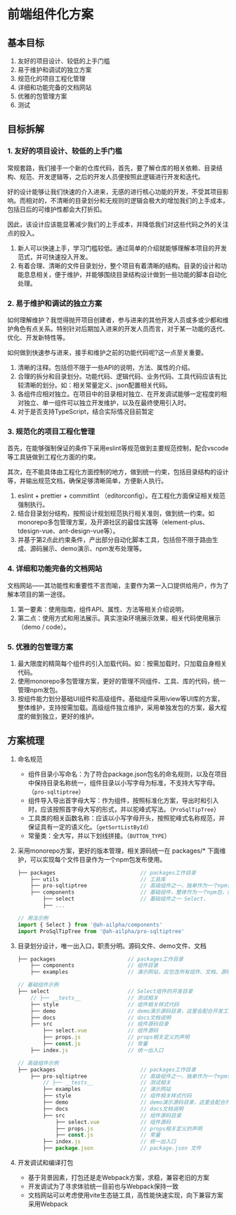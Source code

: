 # 前端组件化方案

## 基本目标

1. 友好的项目设计、较低的上手门槛
2. 易于维护和调试的独立方案
3. 规范化的项目工程化管理
4. 详细和功能完备的文档网站
5. 优雅的包管理方案
6. 测试

## 目标拆解

### 1. 友好的项目设计、较低的上手门槛

常规套路，我们接手一个新的仓库代码，首先，要了解仓库的相关依赖、目录结构、规范、开发逻辑等，之后的开发人员便按照此逻辑进行开发和迭代。

好的设计能够让我们快速的介入进来，无感的进行核心功能的开发，不受其项目影响。而相对的，不清晰的目录划分和无规则的逻辑会极大的增加我们的上手成本，包括日后的可维护性都会大打折扣。

因此，该设计应该能显著减少我们的上手成本，并降低我们对这些代码之外的关注点的投入。

1. 新人可以快速上手，学习门槛较低。通过简单的介绍就能够理解本项目的开发范式，并可快速投入开发。
2. 有着合理、清晰的文件目录划分，整个项目有着清晰的结构。目录的设计和功能息息相关，便于维护，并能够围绕目录结构设计做到一些功能的脚本自动化处理。

### 2. 易于维护和调试的独立方案

如何理解维护？我觉得抛开项目创建者，参与进来的其他开发人员或多或少都和维护角色有点关系。特别针对后期加入进来的开发人员而言，对于某一功能的迭代、优化、开发新特性等。

如何做到快速参与进来，接手和维护之前的功能代码呢?这一点至关重要。

1. 清晰的注释。包括但不限于一些API的说明，方法、属性的介绍。
2. 合理的拆分和目录划分。功能代码、逻辑代码、业务代码、工具代码应该有比较清晰的划分。如：相关常量定义、json配置相关代码。
3. 各组件应相对独立。在项目中的目录相对独立、在开发调试能够一定程度的相对独立、单一组件可以独立开发维护，以及在最终使用引入时。
4. 对于是否支持TypeScript，结合实际情况目前暂定

### 3. 规范化的项目工程化管理

首先，在能够强制保证的条件下采用eslint等规范做到主要规范控制，配合vscode等工具链做到工程化方面的约束。

其次，在不能具体由工程化方面控制的地方，做到统一约束，包括目录结构的设计等，并输出规范文档，确保足够清晰简单，方便新人执行。

1. eslint + prettier + commitlint （editorconfig）。在工程化方面保证相关规范强制执行。
2. 结合目录划分结构，按照设计规划规范执行相关准则，做到统一约束。如monorepo多包管理方案，及开源社区的最佳实践等（element-plus、tdesign-vue、ant-design-vue等）。
3. 并基于第2点此约束条件，产出部分自动化脚本工具，包括但不限于路由生成、源码展示、demo演示、npm发布处理等。

### 4. 详细和功能完备的文档网站

文档网站——其功能性和重要性不言而喻，主要作为第一入口提供给用户，作为了解本项目的第一途径。

1. 第一要素：使用指南，组件API、属性、方法等相关介绍说明，
2. 第二点：使用方式和用法展示。真实渲染环境展示效果，相关代码使用展示（demo / code）。

### 5. 优雅的包管理方案

1. 最大限度的精简每个组件的引入加载代码。如：按需加载时，只加载自身相关代码。
2. 使用monorepo多包管理方案，更好的管理不同组件、工具、库的代码，统一管理npm发包。
3. 按组件能力划分基础UI组件和高级组件。基础组件采用iview等UI库的方案，整体维护，支持按需加载。高级组件独立维护，采用单独发包的方案，最大程度的做到独立，更好的维护。

## 方案梳理

1. 命名规范
   - 组件目录小写命名：为了符合package.json包名的命名规则，以及在项目中保持目录名称统一，组件目录以小写字母为标准，不支持大写字母。（`pro-sqltiptree`）
   - 组件导入导出首字母大写：作为组件，按照标准化方案，导出时和引入时，应该按照首字母大写的形式，并以驼峰式写法。（`ProSqlTipTree`）
   - 工具类的相关函数名称：应该以小写字母开头，按照驼峰式名称规范，并保证具有一定的语义化。（`getSortListById`）
   - 常量类：全大写，并以下划线拼接。（`BUTTON_TYPE`）

2. 采用monorepo方案，更好的版本管理，相关源码统一在 packages/* 下面维护，可以实现每个文件目录作为一个npm包发布使用。

    ```js
    ├── packages                           // packages工作目录
        ├── utils                          // 工具库
        ├── pro-sqltiptree                 // 高级组件之一，独单作为一个npm包
        ├── components                     // 基础组件，整体作为一个npm包，内部组件按需加载使用
            ├── select                     // 基础组件之一 Select，
            ├── ...       
    ```

    ```js
    // 用法示例
    import { Select } from '@ah-ailpha/components'
    import ProSqlTipTree from '@ah-ailpha/pro-sqltiptree'
    ```

3. 目录划分设计，唯一出入口，职责分明。源码文件、demo文件、文档

    ```js
    ├── packages                       // packages工作目录
        ├── components                 // 组件目录
        ├── examples                   // 演示网站，应包含所有组件、文档、源码信息。自动关联到每个组件目录，并生成代码
    ```

    ```js
    // 基础组件示例
    ├── select                         // Select组件的开发目录
        // ├── __tests__               // 测试相关
        ├── style                      // 组件相关样式代码
        ├── demo                       // demo演示源码目录，这里会配合开发工具和脚本实现渲染展示
        ├── docs                       // docs文档说明
        ├── src                        // 组件源码目录
            ├── select.vue             // 组件源码
            ├── props.js               // props相关定义的声明
            ├── const.js               // 常量
        ├── index.js                   // 统一出入口
    ```

    ```js
    // 高级组件示例
    ├── packages                           // packages工作目录
        ├── pro-sqltiptree                 // 高级组件之一，独单作为一个npm包
            // ├── __tests__               // 测试相关
            ├── examples                   // 演示网站
            ├── style                      // 组件相关样式代码
            ├── demo                       // demo演示源码目录，这里会配合开发工具和脚本实现渲染展示
            ├── docs                       // docs文档说明
            ├── src                        // 组件源码目录
                ├── select.vue             // 组件源码
                ├── props.js               // props相关定义的声明
                ├── const.js               // 常量
            ├── index.js                   // 统一出入口
            ├── package.json               // package.json 文件
    ```

4. 开发调试和编译打包

    - 基于背景因素，打包还是走Webpack方案，求稳，兼容老旧的方案
    - 开发调试为了寻求体验统一目前也与Webpack保持一致
    - 文档网站可以考虑使用vite生态链工具，高性能快速实现，向下兼容方案采用Webpack
